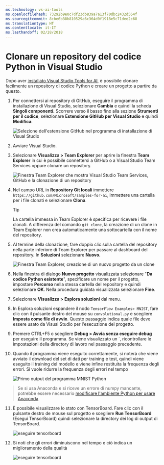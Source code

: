 ```yaml
---
ms.technology: vs-ai-tools
ms.openlocfilehash: 73292b9e0c7df23db839a7a13f70dbc2432d564f
ms.sourcegitcommit: 8cbe6b38b810529a6c364d0f1918e5c71dee2c68
ms.translationtype: HT
ms.contentlocale: it-IT
ms.lasthandoff: 02/28/2018
---
```

# <a name="clone-a-repository-of-python-code-in-visual-studio"></a>Clonare un repository del codice Python in Visual Studio

Dopo aver [installato Visual Studio Tools for AI](installation.md), è possibile clonare facilmente un repository di codice Python e creare un progetto a partire da questo.

1. Per connettersi ai repository di GitHub, eseguire il programma di installazione di Visual Studio, selezionare **Cambia** e quindi la scheda **Singoli componenti**. Scorrere verso il basso fino alla sezione **Strumenti per il codice**, selezionare **Estensione GitHub per Visual Studio** e quindi **Modifica**.

    ![Selezione dell'estensione GitHub nel programma di installazione di Visual Studio](media\create-project-repo\installation-github-extension.png)

2. Avviare Visual Studio.

3. Selezionare **Visualizza > Team Explorer** per aprire la finestra **Team Explorer** in cui è possibile connettersi a GitHub o a Visual Studio Team Services oppure clonare un repository.

    ![Finestra Team Explorer che mostra Visual Studio Team Services, GitHub e la clonazione di un repository](media\create-project-repo\team-explorer.png)

4. Nel campo URL in **Repository Git locali** immettere `https://github.com/Microsoft/samples-for-ai`, immettere una cartella per i file clonati e selezionare **Clona**.

    > [!Tip]
    > La cartella immessa in Team Explorer è specifica per ricevere i file clonati. A differenza del comando `git clone`, la creazione di un clone in Team Explorer non crea automaticamente una sottocartella con il nome del repository.

5. Al termine della clonazione, fare doppio clic sulla cartella del repository nella parte inferiore di Team Explorer per passare al dashboard del repository. In **Soluzioni** selezionare **Nuovo**.

    ![Finestra Team Explorer, creazione di un nuovo progetto da un clone](media\create-project-repo\team-explorer-new-project.png)

6. Nella finestra di dialogo **Nuovo progetto** visualizzata selezionare "**Da codice Python esistente**", specificare un nome per il progetto, impostare **Percorso** nella stessa cartella del repository e quindi selezionare **OK**. Nella procedura guidata visualizzata selezionare **Fine**.

7. Selezionare **Visualizza > Esplora soluzioni** dal menu.

8. In Esplora soluzioni espandere il nodo `TensorFlow Examples> MNIST`, fare clic con il pulsante destro del mouse su `convolutional.py` e scegliere **Imposta come file di avvio**. Questo passaggio indica quale file deve essere usato da Visual Studio per l'esecuzione del progetto.

10. Premere CTRL+F5 o scegliere **Debug > Avvia senza eseguire debug** per eseguire il programma. Se viene visualizzato un `, ricontrollare le impostazioni della directory di lavoro nel passaggio precedente.


11. Quando il programma viene eseguito correttamente, si noterà che viene avviato il download del set di dati per training e test, quindi viene eseguito il training del modello e viene infine restituita la frequenza degli errori. Si vuole ridurre la frequenza degli errori nel tempo

    ![Primo output del programma MNIST Python](media\create-project-repo\tensorflow-mnist-running.png)

> Se si usa Anaconda e si riceve un errore di numpy mancante, potrebbe essere necessario [modificare l'ambiente Python per usare Anaconda](../python/selecting-a-python-environment-for-a-project.md).

11. È possibile visualizzare lo stato con TensorBoard. Fare clic con il pulsante destro de mouse sul progetto e scegliere **Run TensorBoard** (Esegui TensorBoard) quindi selezionare la directory dei log di output di TensorBoard.

    ![eseguire tensorboard](media\create-project-repo\run-tensorboard.png)

11. Si noti che gli errori diminuiscono nel tempo e ciò indica un miglioramento della qualità

    ![eseguire tensorboard](media\create-project-repo\tensorboard.png)